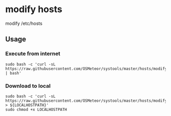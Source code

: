 # modify hosts

modify /etc/hosts 

## Usage

### Execute from internet

```
sudo bash -c 'curl -sL https://raw.githubusercontent.com/OSMeteor/systools/master/hosts/modifyhosts.sh | bash'
```

### Download to local

```
sudo bash -c 'curl -sL https://raw.githubusercontent.com/OSMeteor/systools/master/hosts/modifyhosts.sh > ${LOCALHOSTPATH}'
sudo chmod +x LOCALHOSTPATH
```
